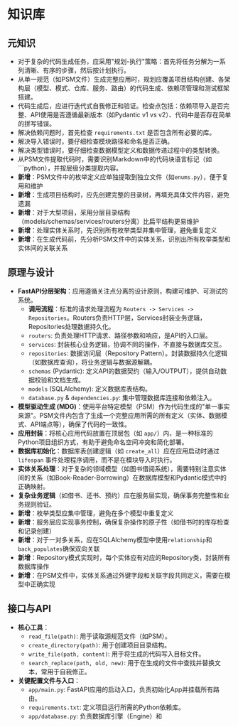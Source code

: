 # 知识库

## 元知识
- 对于复杂的代码生成任务，应采用"规划-执行"策略：首先将任务分解为一系列清晰、有序的步骤，然后按计划执行。
- 从单一规范（如PSM文件）生成完整应用时，规划应覆盖项目结构创建、各架构层（模型、模式、仓库、服务、路由）的代码生成、依赖项管理和测试框架搭建。
- 代码生成后，应进行迭代式自我修正和验证。检查点包括：依赖项导入是否完整、API使用是否遵循最新版本（如Pydantic v1 vs v2）、代码中是否存在简单的拼写错误。
- 解决依赖问题时，首先检查 `requirements.txt` 是否包含所有必要的库。
- 解决导入错误时，要仔细检查模块路径和命名是否正确。
- 解决类型错误时，要仔细检查数据模型定义和数据传递过程中的类型转换。
- 从PSM文件提取代码时，需要识别Markdown中的代码块语言标记（如```python），并按层级分类提取内容。
- **新增**：PSM文件中的枚举定义应单独提取到独立文件（如`enums.py`），便于复用和维护
- **新增**：生成项目结构时，应先创建完整的目录树，再填充具体文件内容，避免遗漏
- **新增**：对于大型项目，采用分层目录结构（models/schemas/services/routers分离）比扁平结构更易维护
- **新增**：处理实体关系时，先识别所有枚举类型并集中管理，避免重复定义
- **新增**：在生成代码前，先分析PSM文件中的实体关系，识别出所有枚举类型和实体间的关联关系

## 原理与设计
- **FastAPI分层架构**：应用遵循关注点分离的设计原则，构建可维护、可测试的系统。
    - **调用流程**：标准的请求处理流程为 `Routers -> Services -> Repositories`。Routers负责HTTP层，Services封装业务逻辑，Repositories处理数据持久化。
    - `routers`: 负责处理HTTP请求、路径参数和响应，是API的入口层。
    - `services`: 封装核心业务逻辑，协调不同的操作，不直接与数据库交互。
    - `repositories`: 数据访问层（Repository Pattern）。封装数据持久化逻辑（如数据库查询），将业务逻辑与数据源解耦。
    - `schemas` (Pydantic): 定义API的数据契约（输入/OUTPUT），提供自动数据校验和文档生成。
    - `models` (SQLAlchemy): 定义数据库表结构。
    - `database.py` & `dependencies.py`: 集中管理数据库连接和依赖注入。
- **模型驱动生成 (MDG)**：使用平台特定模型（PSM）作为代码生成的"单一事实来源"。PSM文件内包含了生成一个完整应用所需的所有定义（实体、数据模式、API端点等），确保了代码的一致性。
- **应用封装**：将核心应用代码放置在顶层包（如 `app/`）内，是一种标准的Python项目组织方式，有助于避免命名空间冲突和简化部署。
- **数据库初始化**：数据库表创建逻辑（如 `create_all`）应在应用启动时通过 `lifespan` 事件处理程序调用，而不是在模块导入时执行。
- **实体关系处理**：对于复杂的领域模型（如图书借阅系统），需要特别注意实体间的关系（如Book-Reader-Borrowing）在数据库模型和Pydantic模式中的正确映射。
- **复杂业务逻辑**（如借书、还书、预约）应在服务层实现，确保事务完整性和业务规则验证。
- **新增**：枚举类型应集中管理，避免在多个模型中重复定义
- **新增**：服务层应实现事务控制，确保复杂操作的原子性（如借书时的库存检查和记录创建）
- **新增**：对于一对多关系，应在SQLAlchemy模型中使用`relationship`和`back_populates`确保双向关联
- **新增**：Repository模式实现时，每个实体应有对应的Repository类，封装所有数据库操作
- **新增**：在PSM文件中，实体关系通过外键字段和关联字段共同定义，需要在模型中正确实现

## 接口与API
- **核心工具**：
    - `read_file(path)`: 用于读取源规范文件（如PSM）。
    - `create_directory(path)`: 用于创建项目目录结构。
    - `write_file(path, content)`: 用于将生成的代码写入目标文件。
    - `search_replace(path, old, new)`: 用于在生成的文件中查找并替换文本，常用于自我修正。
- **关键配置文件与入口**：
    - `app/main.py`: FastAPI应用的启动入口，负责初始化App并挂载所有路由。
    - `requirements.txt`: 定义项目运行所需的Python依赖库。
    - `app/database.py`: 负责数据库引擎（Engine）和